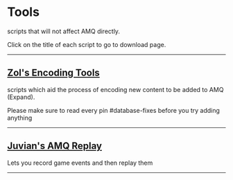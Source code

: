 # **Tools**

scripts that will not affect AMQ directly.

Click on the title of each script to go to download page.

---

## [Zol's Encoding Tools](https://github.com/amq-script-project/AMQ-Scripts/tree/master/encoding)

scripts which aid the process of encoding new content to be added to AMQ (Expand).

Please make sure to read every pin #database-fixes before you try adding anything

---

## [Juvian's AMQ Replay](https://github.com/amq-script-project/AMQ-Scripts/blob/master/gameplay/amqReplay.user.js)

Lets you record game events and then replay them

---
